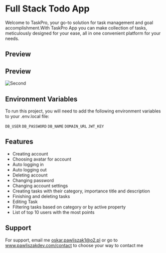 
# Full Stack Todo App

Welcome to TaskPro, your go-to solution for task management and goal accomplishment.With TaskPro App you can make collection of tasks, meticulously designed for your ease, all in one convenient platform for your needs.


## Preview
## Preview
![Second](https://github.com/Pawliszakk/TodoAppFullStack/assets/118575646/aad50100-cb70-4670-9a4f-8f0825463d68)



## Environment Variables

To run this project, you will need to add the following environment variables to your .env.local file: 

`DB_USER`
`DB_PASSWORD`
`DB_NAME`
`DOMAIN_URL`
`JWT_KEY`
## Features

- Creating account
- Choosing avatar for account
- Auto logging in
- Auto logging out
- Deleting account
- Changing password
- Changing account settings
- Creating tasks with their category, importance title and description
- Finishing and deleting tasks
- Editing Task
- Filtering tasks based on category or by active property
- List of top 10 users with the most points

## Support

For support, email me oskar.pawliszak1@o2.pl or go to www.pawliszakdev.com/contact to choose your way to contact me

